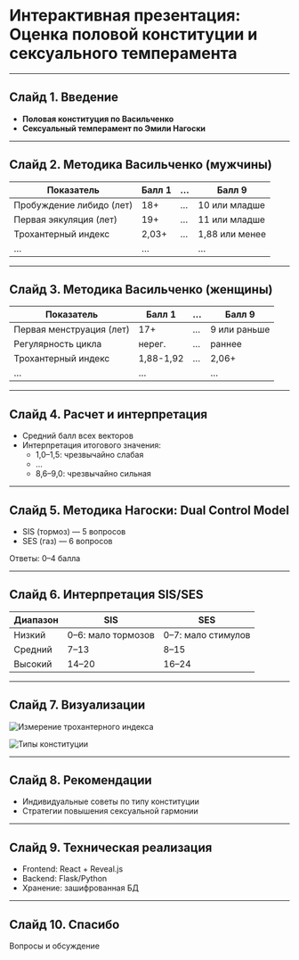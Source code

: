 # Интерактивная презентация: Оценка половой конституции и сексуального темперамента

---

## Слайд 1. Введение

- **Половая конституция по Васильченко**
- **Сексуальный темперамент по Эмили Нагоски**

---

## Слайд 2. Методика Васильченко (мужчины)

| Показатель                     | Балл 1  | … | Балл 9        |
| ------------------------------ | ------- | - | ------------- |
| Пробуждение либидо (лет)       | 18+     | … | 10 или младше |
| Первая эякуляция (лет)         | 19+     | … | 11 или младше |
| Трохантерный индекс            | 2,03+   | … | 1,88 или менее|
| …                              | …       |   | …             |

---

## Слайд 3. Методика Васильченко (женщины)

| Показатель              | Балл 1  | … | Балл 9       |
| ----------------------- | ------- | - | ------------ |
| Первая менструация (лет)| 17+     | … | 9 или раньше |
| Регулярность цикла      | нерег.  | … | раннее       |
| Трохантерный индекс     | 1,88-1,92|… | 2,06+       |
| …                       | …       |   | …            |

---

## Слайд 4. Расчет и интерпретация

- Средний балл всех векторов
- Интерпретация итогового значения:
  - 1,0–1,5: чрезвычайно слабая
  - …
  - 8,6–9,0: чрезвычайно сильная

---

## Слайд 5. Методика Нагоски: Dual Control Model

- SIS (тормоз) — 5 вопросов
- SES (газ) — 6 вопросов

Ответы: 0–4 балла

---

## Слайд 6. Интерпретация SIS/SES

| Диапазон | SIS               | SES               |
| -------- | ----------------- | ----------------- |
| Низкий   | 0–6: мало тормозов| 0–7: мало стимулов|
| Средний  | 7–13             | 8–15             |
| Высокий  | 14–20            | 16–24            |

---

## Слайд 7. Визуализации

![Измерение трохантерного индекса](image:29)

![Типы конституции](image:43)

---

## Слайд 8. Рекомендации

- Индивидуальные советы по типу конституции
- Стратегии повышения сексуальной гармонии

---

## Слайд 9. Техническая реализация

- Frontend: React + Reveal.js
- Backend: Flask/Python
- Хранение: зашифрованная БД

---

## Слайд 10. Спасибо

Вопросы и обсуждение